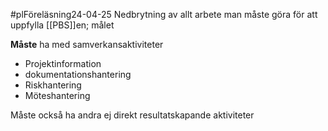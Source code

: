 #plFöreläsning24-04-25
Nedbrytning av allt arbete man måste göra för att uppfylla [[PBS]]en; målet

**Måste** ha med samverkansaktiviteter
- Projektinformation
- dokumentationshantering
- Riskhantering
- Möteshantering

Måste också ha andra ej direkt resultatskapande aktiviteter

